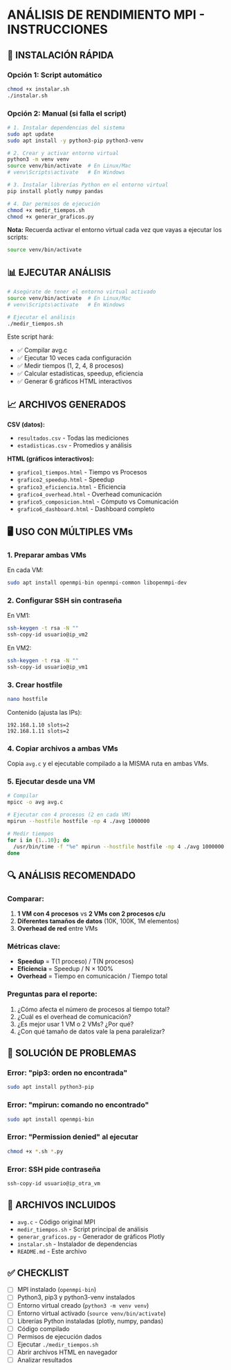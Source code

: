 # ANÁLISIS DE RENDIMIENTO MPI - INSTRUCCIONES

## 🚀 INSTALACIÓN RÁPIDA

### Opción 1: Script automático
```bash
chmod +x instalar.sh
./instalar.sh
```

### Opción 2: Manual (si falla el script)
```bash
# 1. Instalar dependencias del sistema
sudo apt update
sudo apt install -y python3-pip python3-venv

# 2. Crear y activar entorno virtual
python3 -m venv venv
source venv/bin/activate  # En Linux/Mac
# venv\Scripts\activate   # En Windows

# 3. Instalar librerías Python en el entorno virtual
pip install plotly numpy pandas

# 4. Dar permisos de ejecución
chmod +x medir_tiempos.sh
chmod +x generar_graficos.py
```

**Nota:** Recuerda activar el entorno virtual cada vez que vayas a ejecutar los scripts:
```bash
source venv/bin/activate
```

## 📊 EJECUTAR ANÁLISIS

```bash
# Asegúrate de tener el entorno virtual activado
source venv/bin/activate  # En Linux/Mac
# venv\Scripts\activate   # En Windows

# Ejecutar el análisis
./medir_tiempos.sh
```

Este script hará:
- ✅ Compilar avg.c
- ✅ Ejecutar 10 veces cada configuración
- ✅ Medir tiempos (1, 2, 4, 8 procesos)
- ✅ Calcular estadísticas, speedup, eficiencia
- ✅ Generar 6 gráficos HTML interactivos

## 📈 ARCHIVOS GENERADOS

**CSV (datos):**
- `resultados.csv` - Todas las mediciones
- `estadisticas.csv` - Promedios y análisis

**HTML (gráficos interactivos):**
- `grafico1_tiempos.html` - Tiempo vs Procesos
- `grafico2_speedup.html` - Speedup
- `grafico3_eficiencia.html` - Eficiencia
- `grafico4_overhead.html` - Overhead comunicación
- `grafico5_composicion.html` - Cómputo vs Comunicación
- `grafico6_dashboard.html` - Dashboard completo

## 🖥️ USO CON MÚLTIPLES VMs

### 1. Preparar ambas VMs

En cada VM:
```bash
sudo apt install openmpi-bin openmpi-common libopenmpi-dev
```

### 2. Configurar SSH sin contraseña

En VM1:
```bash
ssh-keygen -t rsa -N ""
ssh-copy-id usuario@ip_vm2
```

En VM2:
```bash
ssh-keygen -t rsa -N ""
ssh-copy-id usuario@ip_vm1
```

### 3. Crear hostfile

```bash
nano hostfile
```

Contenido (ajusta las IPs):
```
192.168.1.10 slots=2
192.168.1.11 slots=2
```

### 4. Copiar archivos a ambas VMs

Copia `avg.c` y el ejecutable compilado a la MISMA ruta en ambas VMs.

### 5. Ejecutar desde una VM

```bash
# Compilar
mpicc -o avg avg.c

# Ejecutar con 4 procesos (2 en cada VM)
mpirun --hostfile hostfile -np 4 ./avg 1000000

# Medir tiempos
for i in {1..10}; do
  /usr/bin/time -f "%e" mpirun --hostfile hostfile -np 4 ./avg 1000000 2>&1 | grep -E '^[0-9]'
done
```

## 🔍 ANÁLISIS RECOMENDADO

### Comparar:
1. **1 VM con 4 procesos** vs **2 VMs con 2 procesos c/u**
2. **Diferentes tamaños de datos** (10K, 100K, 1M elementos)
3. **Overhead de red** entre VMs

### Métricas clave:
- **Speedup** = T(1 proceso) / T(N procesos)
- **Eficiencia** = Speedup / N × 100%
- **Overhead** = Tiempo en comunicación / Tiempo total

### Preguntas para el reporte:
1. ¿Cómo afecta el número de procesos al tiempo total?
2. ¿Cuál es el overhead de comunicación?
3. ¿Es mejor usar 1 VM o 2 VMs? ¿Por qué?
4. ¿Con qué tamaño de datos vale la pena paralelizar?

## 🐛 SOLUCIÓN DE PROBLEMAS

### Error: "pip3: orden no encontrada"
```bash
sudo apt install python3-pip
```

### Error: "mpirun: comando no encontrado"
```bash
sudo apt install openmpi-bin
```

### Error: "Permission denied" al ejecutar
```bash
chmod +x *.sh *.py
```

### Error: SSH pide contraseña
```bash
ssh-copy-id usuario@ip_otra_vm
```

## 📧 ARCHIVOS INCLUIDOS

- `avg.c` - Código original MPI
- `medir_tiempos.sh` - Script principal de análisis
- `generar_graficos.py` - Generador de gráficos Plotly
- `instalar.sh` - Instalador de dependencias
- `README.md` - Este archivo

## ✅ CHECKLIST

- [ ] MPI instalado (`openmpi-bin`)
- [ ] Python3, pip3 y python3-venv instalados
- [ ] Entorno virtual creado (`python3 -m venv venv`)
- [ ] Entorno virtual activado (`source venv/bin/activate`)
- [ ] Librerías Python instaladas (plotly, numpy, pandas)
- [ ] Código compilado
- [ ] Permisos de ejecución dados
- [ ] Ejecutar `./medir_tiempos.sh`
- [ ] Abrir archivos HTML en navegador
- [ ] Analizar resultados
